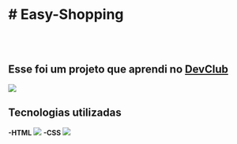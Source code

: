 <h1># Easy-Shopping</h1>
<br>
<br>
<h2>Esse foi um projeto que aprendi no <a href="https:rodolfomori.com.br/devclub">DevClub</a></h2>
<img src="https://github.com/PhelipeNascimento/easy-shopping/blob/master/img/Easy%20Shopping.png?raw=true" />
<br>
<h2>Tecnologias utilizadas</h2>
<b>-HTML</b>
<img src="https://github.com/PhelipeNascimento/easy-shopping/blob/master/img/Projeto-Readme.png?raw=true" />
<b>-CSS</b>
<img src="https://github.com/PhelipeNascimento/easy-shopping/blob/master/img/styles-css.png?raw=true" />
